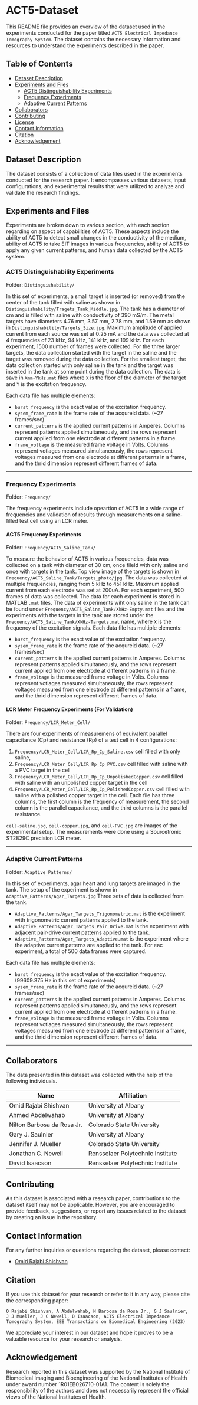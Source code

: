 # ACT5-Dataset

This README file provides an overview of the dataset used in the experiments conducted for the paper titled `ACT5 Electrical Impedance Tomography System`. The dataset contains the necessary information and resources to understand the experiments described in the paper.

## Table of Contents
- [Dataset Description](#Dataset-Description)
- [Experiments and Files](#Experiments-and-Files)
  - [ACT5 Distinguishability Experiments](#ACT5-Distinguishability-Experiments)
  - [Frequency Experiments](#Frequency-Experiments)
  - [Adaptive Current Patterns](#Adaptive-Current-Patterns)
- [Collaborators](#Collaborators)
- [Contributing](#Contributing)
- [License](#License)
- [Contact Information](#Contact-Information)
- [Citation](#Citation)
- [Acknowledgement](#Acknowledgement)

## Dataset Description

The dataset consists of a collection of data files used in the experiments conducted for the research paper. It encompasses various datasets, input configurations, and experimental results that were utilized to analyze and validate the research findings.

## Experiments and Files
Experiments are broken down to various section, with each section regarding on aspect of capabilities of ACT5.
These aspects include the ability of ACT5 to detect small changes in the conductivity of the medium, ability of ACT5 to take EIT images in various frequencies, ability of ACT5 to apply any given current patterns, and human data collected by the ACT5 system.

### ACT5 Distinguishability Experiments 
Folder: `Distinguishability/`

In this set of experiments, a small target is inserted (or removed) from the center of the tank filled with saline as shown in `Distinguishability/Tragets_Tank_Middle.jpg`. The tank has a diameter of 
cm and is filled with saline with conductivity of 390 mS/m.
The metal targets have diameters 4.76 mm, 3.57 mm, 2.78 mm, and 1.59 mm as shown  in `Distinguishability/Targets_Size.jpg`.
Maximum amplitude of applied current from each source was set at 0.25 mA and the data was collected at 4 frequencies of 23 kHz, 94 kHz, 141 kHz, and 199 kHz.
For each experiment, 1500 number of frames were collected. For the three larger targets, the data collection started with the target in the saline and the target was removed during the data collection. For the smallest target, the data collection started with only saline in the tank and the target was inserted in the tank at some point during the data collection.
The data is save in `Xmm-YkHz.mat` files where `X` is the floor of the diameter of the target and `Y` is the excitation frequency.

Each data file has multiple elements: 
- `burst_frequency` is the exact value of the excitation frequency.
- `sysem_frame_rate` is the frame rate of the acqureid data. (~27 frames/sec)
- `current_patterns` is the applied current patterns in Amperes. Columns represent patterns applied simultaneously, and the rows represent current applied from one electrode at different patterns in a frame.
- `frame_voltage` is the measured frame voltage in Volts. Columns represent votlages measured simultaneously, the rows represent voltages measured from one electrode at different patterns in a frame, and the thrid dimension represent different frames of data.

---
### Frequency Experiments
Folder: `Frequency/`

The frequency experiments include opeartion of ACT5 in a wide range of frequencies and validation of results through measurements on a saline-filled test cell using an LCR meter.

#### ACT5 Frequency Experiments 
Folder: `Frequency/ACT5_Saline_Tank/`

To measure the behavior of ACT5 in various frequencies, data was collected on a tank with diameter of 30 cm, once fileld with only saline and once with targets in the tank.
Top view image of the targets is shown in `Frequency/ACT5_Saline_Tank/Targets_photo/jpg`.
The data was collected at multiple frequencies, ranging from 5 kHz to 451 kHz.
Maximum applied current from each electrode was set at 200uA.
For each experiment, 500 frames of data was collected.
The data for each experiment is stored in MATLAB `.mat` files.
The data of experiments wiht only saline in the tank can be found under `Frequency/ACT5_Saline_Tank/XkHz-Empty.mat` files and the experiments with the targets in the tank are stored under the `Frequency/ACT5_Saline_Tank/XkHz-Targets.mat` name, where `X` is the frequency of the excitation signals.
Each data file has multiple elements: 
- `burst_frequency` is the exact value of the excitation frequency.
- `sysem_frame_rate` is the frame rate of the acqureid data. (~27 frames/sec)
- `current_patterns` is the applied current patterns in Amperes. Columns represent patterns applied simultaneously, and the rows represent current applied from one electrode at different patterns in a frame.
- `frame_voltage` is the measured frame voltage in Volts. Columns represent votlages measured simultaneously, the rows represent voltages measured from one electrode at different patterns in a frame, and the thrid dimension represent different frames of data.


#### LCR Meter Frequency Experiments (For Validation) 
Folder: `Frequency/LCR_Meter_Cell/`

There are four experiments of measuremens of equivalent parallel capacitance (Cp) and resistance (Rp) of a test cell in 4 configurations: 
1. `Frequency/LCR_Meter_Cell/LCR_Rp_Cp_Saline.csv` cell filled with only saline, 
2. `Frequency/LCR_Meter_Cell/LCR_Rp_Cp_PVC.csv` cell filled with saline with a PVC target in the cell
3. `Frequency/LCR_Meter_Cell/LCR_Rp_Cp_UnpolishedCopper.csv` cell filled with saline with an unpolished copper target in the cell
4. `Frequency/LCR_Meter_Cell/LCR_Rp_Cp_PolishedCopper.csv` cell filled with saline with a polished copper target in the cell.
Each file has three columns, the first column is the frequency of measurement, the second column is the parallel capacitance, and the third columns is the parallel resistance.


`cell-saline.jpg`, `cell-copper.jpg`, and `cell-PVC.jpg` are images of the experimental setup.
The measurements were done using a Sourcetronic ST2829C precision LCR meter.

---

### Adaptive Current Patterns
Folder: `Adaptive_Patterns/`

In this set of experiments, agar heart and lung targets are imaged in the tank. The setup of the experiment is shown in `Adaptive_Patterns/Agar_Targets.jpg`
Three sets of data is collected from the tank.
- `Adaptive_Patterns/Agar_Targets_Trigonometric.mat` is the experiment with trigonometric current patterns applied to the tank.
- `Adaptive_Patterns/Agar_Targets_Pair_Drive.mat` is the experiment with adjacent pair-drive current patterns applied to the tank.
- `Adaptive_Patterns/Agar_Targets_Adaptive.mat` is the experiment where the adaptive current patterns are applied to the tank.
For eac experiment, a total of 500 data frames were captured.

Each data file has multiple elements: 
- `burst_frequency` is the exact value of the excitation frequency. (99609.375 Hz in this set of experiments)
- `sysem_frame_rate` is the frame rate of the acqureid data. (~27 frames/sec)
- `current_patterns` is the applied current patterns in Amperes. Columns represent patterns applied simultaneously, and the rows represent current applied from one electrode at different patterns in a frame.
- `frame_voltage` is the measured frame voltage in Volts. Columns represent votlages measured simultaneously, the rows represent voltages measured from one electrode at different patterns in a frame, and the thrid dimension represent different frames of data.

---

## Collaborators

The data presented in this dataset was collected with the help of the following individuals.

| Name | Affiliation |
| ---- | ---- |
| Omid Rajabi Shishvan    | University at Albany    |
| Ahmed Abdelwahab    | University at Albany    |
| Nilton Barbosa da Rosa Jr.    | Colorado State University    |
| Gary J. Saulnier    | University at Albany    |
| Jennifer J. Mueller    | Colorado State University    |
| Jonathan C. Newell    | Rensselaer Polytechnic Institute    |
| David Isaacson    | Rensselaer Polytechnic Institute    |


## Contributing

As this dataset is associated with a research paper, contributions to the dataset itself may not be applicable. However, you are encouraged to provide feedback, suggestions, or report any issues related to the dataset by creating an issue in the repository.

## Contact Information

For any further inquiries or questions regarding the dataset, please contact:

- [Omid Rajabi Shishvan](mailto:orajabishishvan@albany.edu)

## Citation

If you use this dataset for your research or refer to it in any way, please cite the corresponding paper:

```
O Rajabi Shishvan, A Abdelwahab, N Barbosa da Rosa Jr., G J Saulnier, J J Mueller, J C Newell, D Isaacson, ACT5 Electrical Impedance Tomography System, EEE Transactions on Biomedical Engineering (2023)
```

We appreciate your interest in our dataset and hope it proves to be a valuable resource for your research or analysis.

## Acknowledgement
  
Research reported in this dataset was supported by the National Institute of Biomedical Imaging and Bioengineering of the National Institutes of Health under award number 1R01EB026710-01A1. 
The content is solely the responsibility of the authors and does not necessarily represent the official views of the National Institutes of Health.
